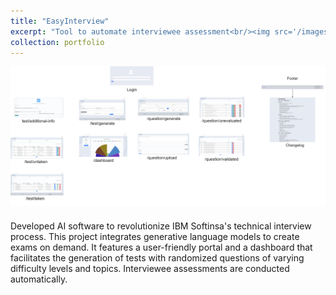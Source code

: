 ```yaml
---
title: "EasyInterview"
excerpt: "Tool to automate interviewee assessment<br/><img src='/images/easyinterview.png'>"
collection: portfolio
---
```

<img src='/images/easyinterview.png'>
<br>
<p style="margin-top: 20px;">
Developed AI software to revolutionize IBM Softinsa's technical interview process. This project integrates generative language models to create exams on demand. It features a user-friendly portal and a dashboard that facilitates the generation of tests with randomized questions of varying difficulty levels and topics. Interviewee assessments are conducted automatically.
</p>